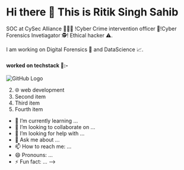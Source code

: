 # Hi there 👋 This is Ritik Singh Sahib

SOC at CySec Alliance 🤵🏻💼 !Cyber Crime intervention officer 👮!Cyber Forensics Invetiagator 🕵! Ethical hacker ⚠️.

I am working on Digital Forensics 🔬 and DataScience 📈.

#### worked on techstack 💼:-
![GitHub Logo](/images/bbj.png=50x350)




2. 🌐 web development
2. Second item
3. Third item
4. Fourth item
- 🌱 I’m currently learning ...
- 👯 I’m looking to collaborate on ...
- 🤔 I’m looking for help with ...
- 💬 Ask me about ...
- 📫 How to reach me: ...
- 😄 Pronouns: ...
- ⚡ Fun fact: ...
-->
